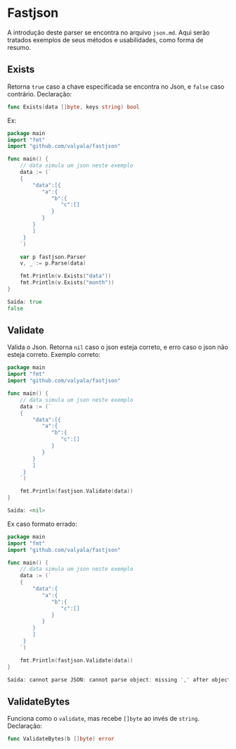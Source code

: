 # Fastjson
A introdução deste parser se encontra no arquivo `json.md`. Aqui serão tratados exemplos de seus métodos e usabilidades, como forma de resumo.

## Exists
Retorna `true` caso a chave especificada se encontra no Json, e `false` caso contrário. Declaração:
```go
func Exists(data []byte, keys string) bool
```

Ex:
```go
package main
import "fmt"
import "github.com/valyala/fastjson"

func main() {
	// data simula um json neste exemplo
	data := (`
	{
		"data":[{
		   "a":{
			  "b":{
				 "c":[]
			  }
		   }
		}
		]
	 }
	`)

	var p fastjson.Parser
	v, _ := p.Parse(data)

	fmt.Println(v.Exists("data"))
	fmt.Println(v.Exists("month"))
}

Saída: true
false
```

## Validate
Valida o Json. Retorna `nil` caso o json esteja correto, e erro caso o json não esteja correto. Exemplo correto:
```go
package main
import "fmt"
import "github.com/valyala/fastjson"

func main() {
	// data simula um json neste exemplo
	data := (`
	{
		"data":[{
		   "a":{
			  "b":{
				 "c":[]
			  }
		   }
		}
		]
	 }
	`)

	fmt.Println(fastjson.Validate(data))
}

Saída: <nil>
```

Ex caso formato errado:
```go
package main
import "fmt"
import "github.com/valyala/fastjson"

func main() {
	// data simula um json neste exemplo
	data := (`
	{
		"data":{
		   "a":{
			  "b":{
				 "c":[]
			  }
		   }
		}
		]
	 }
	`)

	fmt.Println(fastjson.Validate(data))
}

Saída: cannot parse JSON: cannot parse object: missing ',' after object value; unparsed tail: "]\n\t }\n\t"
```

## ValidateBytes
Funciona como o `validate`, mas recebe `[]byte` ao invés de `string`. Declaração:
```go
func ValidateBytes(b []byte) error
```

## 